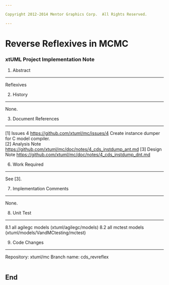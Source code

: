 ```yaml
---

Copyright 2012-2014 Mentor Graphics Corp.  All Rights Reserved. 

---
```


# Reverse Reflexives in MCMC
### xtUML Project Implementation Note  


1.  Abstract
------------
Reflexives 


2.  History
-----------
None.

3.  Document References
-----------------------
[1] Issues 4 <https://github.com/xtuml/mc/issues/4>
    Create instance dumper for C model compiler.  
[2] Analysis Note <https://github.com/xtuml/mc/doc/notes/4_cds_instdump_ant.md>
[3] Design Note <https://github.com/xtuml/mc/doc/notes/4_cds_instdump_dnt.md>

6. Work Required
----------------
See [3].

7. Implementation Comments
--------------------------
None.

8. Unit Test
------------
8.1 all agilegc models (xtuml/agilegc/models)
8.2 all mctest models (xtuml/models/VandMCtesting/mctest)

9. Code Changes
---------------
Repository: xtuml/mc
Branch name:  cds_revreflex 

<pre>
</pre>

End
---


